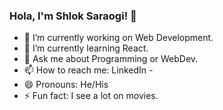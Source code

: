 ### Hola, I'm Shlok Saraogi! 👋

- 🔭 I’m currently working on Web Development.
- 🌱 I’m currently learning React.
- 💬 Ask me about Programming or WebDev.
- 📫 How to reach me: LinkedIn - 
- 😄 Pronouns: He/His
- ⚡ Fun fact: I see a lot on movies.

